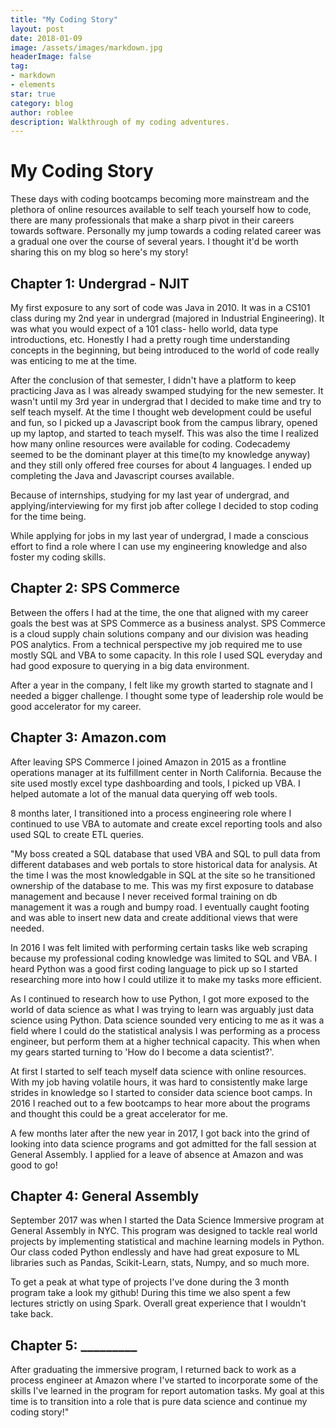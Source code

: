 ```yaml
---
title: "My Coding Story"
layout: post
date: 2018-01-09
image: /assets/images/markdown.jpg
headerImage: false
tag:
- markdown
- elements
star: true
category: blog
author: roblee
description: Walkthrough of my coding adventures.
---
```



# My Coding Story

These days with coding bootcamps becoming more mainstream and the plethora of online resources available to self teach yourself how to code, there are many professionals that make a sharp pivot in their careers towards software. Personally my jump towards a coding related career was a gradual one over the course of several years. I thought it'd be worth sharing this on my blog so here's my story!

## Chapter 1: Undergrad - NJIT
My first exposure to any sort of code was Java in 2010. It was in a CS101 class during my 2nd year in undergrad (majored in Industrial Engineering). It was what you would expect of a 101 class- hello world, data type introductions, etc. Honestly I had a pretty rough time understanding concepts in the beginning, but being introduced to the world of code really was enticing to me at the time.

After the conclusion of that semester, I didn't have a platform to keep practicing Java as I was already swamped studying for the new semester. It wasn't until my 3rd year in undergrad that I decided to make time and try to self teach myself. At the time I thought web development could be useful and fun, so I picked up a Javascript book from the campus library, opened up my laptop, and started to teach myself. This was also the time I realized how many online resources were available for coding. Codecademy seemed to be the dominant player at this time(to my knowledge anyway) and they still only offered free courses for about 4 languages. I ended up completing the Java and Javascript courses available.

Because of internships, studying for my last year of undergrad, and applying/interviewing for my first job after college I decided to stop coding for the time being.

While applying for jobs in my last year of undergrad, I made a conscious effort to find a role where I can use my engineering knowledge and also foster my coding skills.

## Chapter 2: SPS Commerce
Between the offers I had at the time, the one that aligned with my career goals the best was at SPS Commerce as a business analyst. SPS Commerce is a cloud supply chain solutions company and our division was heading POS analytics. From a technical perspective my job required me to use mostly SQL and VBA to some capacity. In this role I used SQL everyday and had good exposure to querying in a big data environment.

After a year in the company, I felt like my growth started to stagnate and I needed a bigger challenge. I thought some type of leadership role would be good accelerator for my career.

## Chapter 3: Amazon.com
After leaving SPS Commerce I joined Amazon in 2015 as a frontline operations manager at its fulfillment center in North California. Because the site used mostly excel type dashboarding and tools, I picked up VBA. I helped automate a lot of the manual data querying off web tools.

8 months later, I transitioned into a process engineering role where I continued to use VBA to automate and create excel reporting tools and also used SQL to create ETL queries.

"My boss created a SQL database that used VBA and SQL to pull data from different databases and web portals to store historical data for analysis. At the time I was the most knowledgable in SQL at the site so he transitioned ownership of the database to me. This was my first exposure to database management and because I never received formal training on db management it was a rough and bumpy road. I eventually caught footing and was able to insert new data and create additional views that were needed.

In 2016 I was felt limited with performing certain tasks like web scraping because my professional coding knowledge was limited to SQL and VBA. I heard Python was a good first coding language to pick up so I started researching more into how I could utilize it to make my tasks more efficient.

As I continued to research how to use Python, I got more exposed to the world of data science as what I was trying to learn was arguably just data science using Python. Data science sounded very enticing to me as it was a field where I could do the statistical analysis I was performing as a process engineer, but perform them at a higher technical capacity. This when when my gears started turning to 'How do I become a data scientist?'.

At first I started to self teach myself data science with online resources. With my job having volatile hours, it was hard to consistently make large strides in knowledge so I started to consider data science boot camps. In 2016 I reached out to a few bootcamps to hear more about the programs and thought this could be a great accelerator for me.

A few months later after the new year in 2017, I got back into the grind of looking into data science programs and got admitted for the fall session at General Assembly. I applied for a leave of absence at Amazon and was good to go!

## Chapter 4: General Assembly
September 2017 was when I started the Data Science Immersive program at General Assembly in NYC. This program was designed to tackle real world projects by implementing statistical and machine learning models in Python. Our class coded Python endlessly and have had great exposure to ML libraries such as Pandas, Scikit-Learn, stats, Numpy, and so much more.

To get a peak at what type of projects I've done during the 3 month program take a look my github! During this time we also spent a few lectures strictly on using Spark. Overall great experience that I wouldn't take back.

## Chapter 5: _________
After graduating the immersive program, I returned back to work as a process engineer at Amazon where I've started to incorporate some of the skills I've learned in the program for report automation tasks. My goal at this time is to transition into a role that is pure data science and continue my coding story!"
